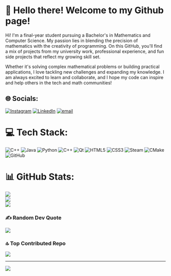 # 💫 Hello there! Welcome to my Github page!
Hi! I'm a final-year student pursuing a Bachelor's in Mathematics and Computer Science. My passion lies in blending the precision of mathematics with the creativity of programming. On this GitHub, you'll find a mix of projects from my university work, professional experience, and fun side projects that reflect my growing skill set.

Whether it's solving complex mathematical problems or building practical applications, I love tackling new challenges and expanding my knowledge. I am always excited to learn and collaborate, and I hope my code can inspire and help others in the tech and math communities!


## 🌐 Socials:
[![Instagram](https://img.shields.io/badge/Instagram-%23E4405F.svg?logo=Instagram&logoColor=white)](https://instagram.com/adamdods) [![LinkedIn](https://img.shields.io/badge/LinkedIn-%230077B5.svg?logo=linkedin&logoColor=white)](https://linkedin.com/in/adamdods) [![email](https://img.shields.io/badge/Email-D14836?logo=gmail&logoColor=white)](mailto:adamdods77@gmail.com) 

# 💻 Tech Stack:
![C++](https://img.shields.io/badge/c++-%2300599C.svg?style=for-the-badge&logo=c%2B%2B&logoColor=white) ![Java](https://img.shields.io/badge/java-%23ED8B00.svg?style=for-the-badge&logo=openjdk&logoColor=white) ![Python](https://img.shields.io/badge/python-3670A0?style=for-the-badge&logo=python&logoColor=ffdd54) ![C++](https://img.shields.io/badge/c++-%2300599C.svg?style=for-the-badge&logo=c%2B%2B&logoColor=white) ![Qt](https://img.shields.io/badge/Qt-%23217346.svg?style=for-the-badge&logo=Qt&logoColor=white) ![HTML5](https://img.shields.io/badge/html5-%23E34F26.svg?style=for-the-badge&logo=html5&logoColor=white) ![CSS3](https://img.shields.io/badge/css3-%231572B6.svg?style=for-the-badge&logo=css3&logoColor=white) ![Steam](https://img.shields.io/badge/steam-%23000000.svg?style=for-the-badge&logo=steam&logoColor=white) ![CMake](https://img.shields.io/badge/CMake-%23008FBA.svg?style=for-the-badge&logo=cmake&logoColor=white) ![GitHub](https://img.shields.io/badge/github-%23121011.svg?style=for-the-badge&logo=github&logoColor=white)
# 📊 GitHub Stats:
![](https://github-readme-stats.vercel.app/api?username=adamdods&theme=dark&hide_border=false&include_all_commits=false&count_private=false)<br/>
![](https://nirzak-streak-stats.vercel.app/?user=adamdods&theme=dark&hide_border=false)<br/>
![](https://github-readme-stats.vercel.app/api/top-langs/?username=adamdods&theme=dark&hide_border=false&include_all_commits=false&count_private=false&layout=compact)

### ✍️ Random Dev Quote
![](https://quotes-github-readme.vercel.app/api?type=horizontal&theme=radical)

### 🔝 Top Contributed Repo
![](https://github-contributor-stats.vercel.app/api?username=adamdods&limit=5&theme=radical&combine_all_yearly_contributions=true)

---
[![](https://visitcount.itsvg.in/api?id=adamdods&icon=0&color=0)](https://visitcount.itsvg.in)

<!-- Proudly created with GPRM ( https://gprm.itsvg.in ) -->
